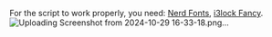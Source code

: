 For the script to work properly, you need: [Nerd Fonts](https://github.com/ryanoasis/nerd-fonts), [i3lock Fancy](https://github.com/meskarune/i3lock-fancy).
![Uploading Screenshot from 2024-10-29 16-33-18.png…]()
